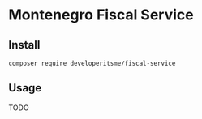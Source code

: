 # Montenegro Fiscal Service

## Install

```shell
composer require developeritsme/fiscal-service
```

## Usage
TODO
